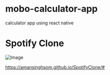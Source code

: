 # mobo-calculator-app
calculator app  using react native



<h1>Spotify Clone </h1>
<img src="https://github.com/amansinghsom/mobo-calculator-app/blob/master/assets/Expo%20Go.gif" alt="Image" />

https://amansinghsom.github.io/SpotifyClone/#
